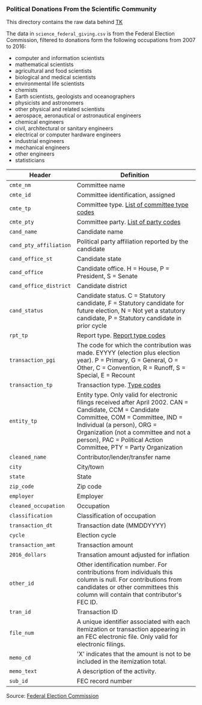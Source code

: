 ### Political Donations From the Scientific Community

This directory contains the raw data behind [TK](TK)

The data in `science_federal_giving.csv` is from the Federal Election Commission, filtered to donations form the following occupations from 2007 to 2016: 
* computer and information scientists
* mathematical scientists
* agricultural and food scientists
* biological and medical scientists
* environmental life scientists
* chemists
* Earth scientists, geologists and oceanographers
* physicists and astronomers
* other physical and related scientists
* aerospace, aeronautical or astronautical engineers
* chemical engineers
* civil, architectural or sanitary engineers
* electrical or computer hardware engineers
* industrial engineers
* mechanical engineers
* other engineers
* statisticians

Header | Definition
---|---------
`cmte_nm` | Committee name
`cmte_id` | Committee identification, assigned 
`cmte_tp` | Committee type. [List of committee type codes](http://www.fec.gov/finance/disclosure/metadata/CommitteeTypeCodes.shtml)
`cmte_pty` | Committee party. [List of party codes](http://www.fec.gov/finance/disclosure/metadata/DataDictionaryPartyCodeDescriptions.shtml)
`cand_name` | Candidate name
`cand_pty_affiliation` | Political party affiliation reported by the candidate
`cand_office_st` | Candidate state
`cand_office` | Candidate office. H = House, P = President, S = Senate
`cand_office_district` | Candidate district
`cand_status` | Candidate status. C = Statutory candidate, F = Statutory candidate for future election, N = Not yet a statutory candidate, P = Statutory candidate in prior cycle
`rpt_tp` | Report type. [Report type codes](http://www.fec.gov/finance/disclosure/metadata/ReportTypeCodes.shtml)
`transaction_pgi` | The code for which the contribution was made. EYYYY (election plus election year). P = Primary, G = General, O = Other, C = Convention, R = Runoff, S = Special, E = Recount
`transaction_tp` | Transaction type. [Type codes](http://www.fec.gov/finance/disclosure/metadata/DataDictionaryTransactionTypeCodes.shtml)
`entity_tp` | Entity type. Only valid for electronic filings received after April 2002. CAN = Candidate, CCM = Candidate Committee, COM = Committee, IND = Individual (a person), ORG = Organization (not a committee and not a person), PAC = Political Action Committee, PTY = Party Organization
`cleaned_name` | Contributor/lender/transfer name
`city` | City/town
`state` | State
`zip_code` | Zip code
`employer` | Employer
`cleaned_occupation` | Occupation
`classification` | Classification of occupation
`transaction_dt` | Transaction date (MMDDYYYY)
`cycle` | Election cycle
`transaction_amt` | Transaction amount
`2016_dollars` | Transation amount adjusted for inflation
`other_id` | Other identification number. For contributions from individuals this column is null. For contributions from candidates or other committees this column will contain that contributor's FEC ID.
`tran_id` | Transaction ID
`file_num` | A unique identifier associated with each itemization or transaction appearing in an FEC electronic file. Only valid for electronic filings.
`memo_cd` | 'X' indicates that the amount is not to be included in the itemization total.
`memo_text` | A description of the activity.
`sub_id` | FEC record number

Source: [Federal Election Commission](http://www.fec.gov/)